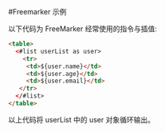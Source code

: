 #Freemarker 示例

以下代码为 FreeMarker 经常使用的指令与插值:

```html
<table>
  <#list userList as user>
    <tr>
     <td>${user.name}</td>
     <td>${user.age}</td>
     <td>${user.email}</td>
   </tr>
  </#list>
</table>
```

以上代码将 userList 中的 user 对象循环输出。
